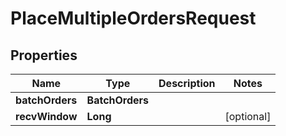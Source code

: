 

# PlaceMultipleOrdersRequest


## Properties

| Name | Type | Description | Notes |
|------------ | ------------- | ------------- | -------------|
|**batchOrders** | **BatchOrders** |  |  |
|**recvWindow** | **Long** |  |  [optional] |



